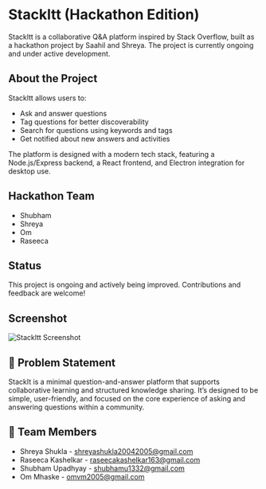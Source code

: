 # Stackltt (Hackathon Edition)

Stackltt is a collaborative Q&A platform inspired by Stack Overflow, built as a hackathon project by Saahil and Shreya. The project is currently ongoing and under active development.

## About the Project

Stackltt allows users to:
- Ask and answer questions
- Tag questions for better discoverability
- Search for questions using keywords and tags
- Get notified about new answers and activities

The platform is designed with a modern tech stack, featuring a Node.js/Express backend, a React frontend, and Electron integration for desktop use.

## Hackathon Team
- Shubham
- Shreya
- Om
- Raseeca

## Status
This project is ongoing and actively being improved. Contributions and feedback are welcome!

## Screenshot

![Stackltt Screenshot](./electron/assets/stackit.png.png)


## 📝 Problem Statement
StackIt is a minimal question-and-answer platform that supports collaborative 
learning and structured knowledge sharing. It’s designed to be simple, user-friendly, 
and focused on the core experience of asking and answering questions within a 
community.

## 👥 Team Members

- Shreya Shukla - [shreyashukla20042005@gmail.com](mailto:shreyashukla20042005@gmail.com)
- Raseeca Kashelkar - [raseecakashelkar163@gmail.com](mailto:raseecakashelkar163@gmail.com)
- Shubham Upadhyay - [shubhamu1332@gmail.com](mailto:shubhamu1332@gmail.com)
- Om Mhaske - [omvm2005@gmail.com](mailto:omvm2005@gmail.com)